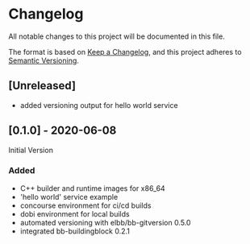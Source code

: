 # Changelog

All notable changes to this project will be documented in this file.

The format is based on [Keep a Changelog](https://keepachangelog.com/en/1.0.0/),
and this project adheres to [Semantic Versioning](https://semver.org/spec/v2.0.0.html).

## [Unreleased]

-   added versioning output for hello world service

## [0.1.0] - 2020-06-08

Initial Version

### Added

-   C++ builder and runtime images for x86_64
-   'hello world' service example
-   concourse environment for ci/cd builds
-   dobi environment for local builds
-   automated versioning with elbb/bb-gitversion 0.5.0
-   integrated bb-buildingblock 0.2.1
